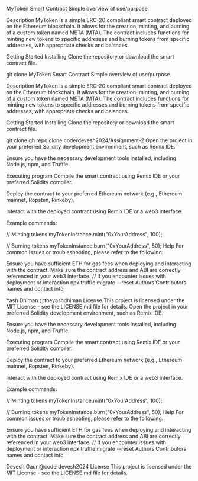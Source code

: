 MyToken Smart Contract
Simple overview of use/purpose.

Description
MyToken is a simple ERC-20 compliant smart contract deployed on the Ethereum blockchain. It allows for the creation, minting, and burning of a custom token named META (MTA). The contract includes functions for minting new tokens to specific addresses and burning tokens from specific addresses, with appropriate checks and balances.

Getting Started
Installing
Clone the repository or download the smart contract file.

git clone MyToken Smart Contract
Simple overview of use/purpose.

Description
MyToken is a simple ERC-20 compliant smart contract deployed on the Ethereum blockchain. It allows for the creation, minting, and burning of a custom token named META (MTA). The contract includes functions for minting new tokens to specific addresses and burning tokens from specific addresses, with appropriate checks and balances.

Getting Started
Installing
Clone the repository or download the smart contract file.

git clone gh repo clone coderdevesh2024/Assignment-2
Open the project in your preferred Solidity development environment, such as Remix IDE.

Ensure you have the necessary development tools installed, including Node.js, npm, and Truffle.

Executing program
Compile the smart contract using Remix IDE or your preferred Solidity compiler.

Deploy the contract to your preferred Ethereum network (e.g., Ethereum mainnet, Ropsten, Rinkeby).

Interact with the deployed contract using Remix IDE or a web3 interface.

Example commands:

// Minting tokens
myTokenInstance.mint("0xYourAddress", 100);

// Burning tokens
myTokenInstance.burn("0xYourAddress", 50);
Help
For common issues or troubleshooting, please refer to the following:

Ensure you have sufficient ETH for gas fees when deploying and interacting with the contract.
Make sure the contract address and ABI are correctly referenced in your web3 interface.
// If you encounter issues with deployment or interaction
npx truffle migrate --reset
Authors
Contributors names and contact info

Yash Dhiman @theyashdhiman
License
This project is licensed under the MIT License - see the LICENSE.md file for details.
Open the project in your preferred Solidity development environment, such as Remix IDE.

Ensure you have the necessary development tools installed, including Node.js, npm, and Truffle.

Executing program
Compile the smart contract using Remix IDE or your preferred Solidity compiler.

Deploy the contract to your preferred Ethereum network (e.g., Ethereum mainnet, Ropsten, Rinkeby).

Interact with the deployed contract using Remix IDE or a web3 interface.

Example commands:

// Minting tokens
myTokenInstance.mint("0xYourAddress", 100);

// Burning tokens
myTokenInstance.burn("0xYourAddress", 50);
Help
For common issues or troubleshooting, please refer to the following:

Ensure you have sufficient ETH for gas fees when deploying and interacting with the contract.
Make sure the contract address and ABI are correctly referenced in your web3 interface.
// If you encounter issues with deployment or interaction
npx truffle migrate --reset
Authors
Contributors names and contact info

Devesh Gaur @coderdevesh2024
License
This project is licensed under the MIT License - see the LICENSE.md file for details.
